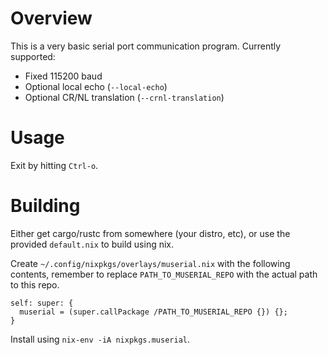 # Overview

This is a very basic serial port communication program.  Currently supported:

- Fixed 115200 baud
- Optional local echo (`--local-echo`)
- Optional CR/NL translation (`--crnl-translation`)

# Usage

Exit by hitting `Ctrl-o`.

# Building

Either get cargo/rustc from somewhere (your distro, etc), or use the
provided `default.nix` to build using nix.

Create `~/.config/nixpkgs/overlays/muserial.nix` with the following
contents, remember to replace `PATH_TO_MUSERIAL_REPO` with the actual
path to this repo.

```
self: super: {
  muserial = (super.callPackage /PATH_TO_MUSERIAL_REPO {}) {};
}
```

Install using `nix-env -iA nixpkgs.muserial`.
